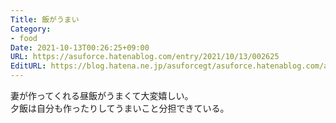 ```yaml
---
Title: 飯がうまい
Category:
- food
Date: 2021-10-13T00:26:25+09:00
URL: https://asuforce.hatenablog.com/entry/2021/10/13/002625
EditURL: https://blog.hatena.ne.jp/asuforcegt/asuforce.hatenablog.com/atom/entry/13574176438021893681
---
```


妻が作ってくれる昼飯がうまくて大変嬉しい。  
夕飯は自分も作ったりしてうまいこと分担できている。
